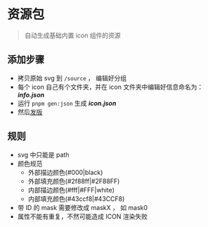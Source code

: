 <!-- @format -->

# 资源包

> 自动生成基础内置 icon 组件的资源

## 添加步骤

- 拷贝原始 svg 到 `/source` ， 编辑好分组
- 每个 icon 自己有个文件夹，并在 icon 文件夹中编辑好信息命名为： **_info.json_**
- 运行 `pnpm gen:json` 生成 **_icon.json_**
- 然后[发版](https://pnpm.io/zh/workspaces#%E5%8F%91%E5%B8%83%E5%B7%A5%E4%BD%9C%E7%A9%BA%E9%97%B4%E5%8C%85)

## 规则

- svg 中只能是 path
- 颜色规范
  - 外部描边颜色(#000|black)
  - 外部填充颜色(#2f88ff|#2F88FF)
  - 内部描边颜色(#fff|#FFF|white)
  - 内部填充颜色(#43ccf8|#43CCF8)
- 带 ID 的 mask 需要修改成 maskX ， 如 mask0
- 属性不能有重复，不然可能造成 ICON 渲染失败
